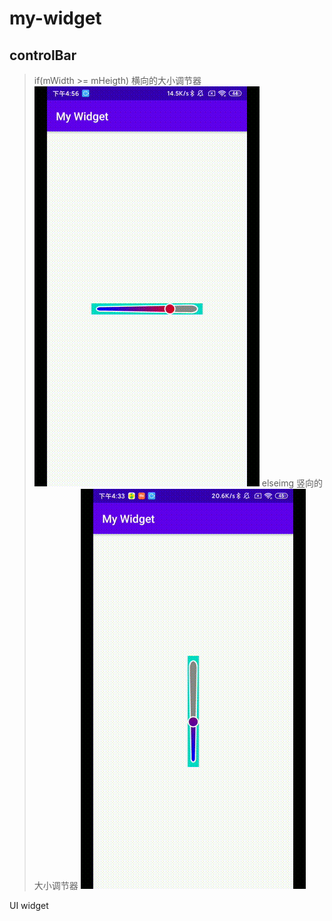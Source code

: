 # my-widget
## controlBar
> if(mWidth >= mHeigth)
>    横向的大小调节器
![img](https://github.com/xiexiemanyou/my-widget/blob/master/image/1593508085200.gif) 
> elseimg
>     竖向的大小调节器
![img](https://github.com/xiexiemanyou/my-widget/blob/masterimg/image/1593506473826.gif) 


UI widget
